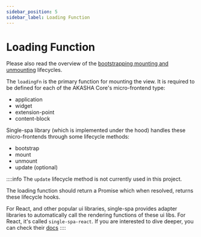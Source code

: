 ```yaml
---
sidebar_position: 5
sidebar_label: Loading Function
---
```


# Loading Function

Please also read the overview of the [bootstrapping mounting and unmounting](./index.md#the-bootstrapping-mounting-and-unmounting-part) lifecycles.

The `loadingFn` is the primary function for mounting the view. It is required to be defined for each of the AKASHA Core's micro-frontend type:

- application
- widget
- extension-point
- content-block

Single-spa library (which is implemented under the hood) handles these micro-frontends through some lifecycle methods:

- bootstrap
- mount
- unmount
- update (optional)

::::info
The `update` lifecycle method is not currently used in this project.

The loading function should return a Promise which when resolved, returns these lifecycle hooks.

For React, and other popular ui libraries, single-spa provides adapter libraries to automatically call the rendering functions of these ui libs. For React, it's called `single-spa-react`. If you are interested to dive deeper, you can check their [docs](https://single-spa.js.org/docs/getting-started-overview)
::::
